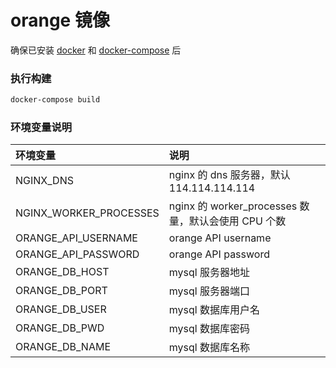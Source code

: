 # orange 镜像

确保已安装 [docker](https://github.com/docker/docker) 和 [docker-compose](https://github.com/docker/compose/releases) 后

### 执行构建

```bash
docker-compose build 
```

### 环境变量说明
| 环境变量 | 说明 |
| :-- | :-- |
| NGINX\_DNS | nginx 的 dns 服务器，默认 114.114.114.114  |
| NGINX\_WORKER\_PROCESSES | nginx 的 worker\_processes 数量，默认会使用 CPU 个数 |
| ORANGE\_API\_USERNAME | orange API username |
| ORANGE\_API\_PASSWORD | orange API password |
| ORANGE\_DB\_HOST | mysql 服务器地址 |
| ORANGE\_DB\_PORT | mysql 服务器端口 |
| ORANGE\_DB\_USER | mysql 数据库用户名 |
| ORANGE\_DB\_PWD | mysql 数据库密码 |
| ORANGE\_DB\_NAME | mysql 数据库名称 |

